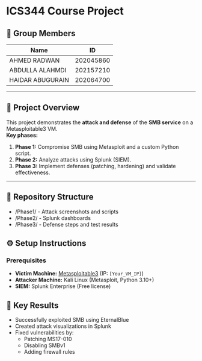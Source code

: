# ICS344 Course Project

## 📌 Group Members
| Name            | ID        
|-----------------|-------
| AHMED RADWAN       | 202045860
| ABDULLA ALAHMDI    | 202157210
| HAIDAR ABUGURAIN   | 202064700

---

## 🎯 Project Overview
This project demonstrates the **attack and defense** of the **SMB service** on a Metasploitable3 VM.  
**Key phases:**  
1. **Phase 1:** Compromise SMB using Metasploit and a custom Python script.  
2. **Phase 2:** Analyze attacks using Splunk (SIEM).  
3. **Phase 3:** Implement defenses (patching, hardening) and validate effectiveness.  

---

## 📂 Repository Structure
- /Phase1/ - Attack screenshots and scripts
- /Phase2/ - Splunk dashboards
- /Phase3/ - Defense steps and test results

## ⚙️ Setup Instructions
### Prerequisites
- **Victim Machine:** [Metasploitable3](https://github.com/rapid7/metasploitable3) (IP: `[Your_VM_IP]`)  
- **Attacker Machine:** Kali Linux (Metasploit, Python 3.10+)  
- **SIEM:** Splunk Enterprise (Free license) 

## 🚀 Key Results
- Successfully exploited SMB using EternalBlue  
- Created attack visualizations in Splunk  
- Fixed vulnerabilities by:  
  - Patching MS17-010  
  - Disabling SMBv1  
  - Adding firewall rules
